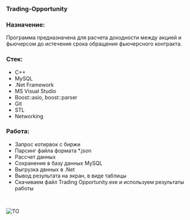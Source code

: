 ### Trading-Opportunity

### Назначение:
Программа предназначена для расчета доходности между акцией и фьючерсом до истечения срока обращения фьючерсного контракта.

### Стек: 
- С++
- MySQL
- .Net Framework
- MS Visual Studio
- Boost::asio, boost::parser
- Git
- STL
- Networking

### Работа:
 - Запрос котирвок с биржи
 - Парсинг файла формата *.json
 - Рассчет данных
 - Сохранение в базу данных MySQL
 - Выгрузка двнных в .Net
 - Вывод результата на экран, в виде таблицы
 - Скачиваем файл Trading Opportunity.exe и используем результаты работы

 <br>

  ![TO](https://github.com/user-attachments/assets/21843ac0-ee53-433f-8a52-bf5fdcb224b7)


